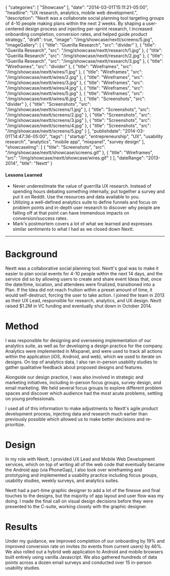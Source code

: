 {
   "categories": [
      "Showcase"
   ],
   "date": "2014-03-01T15:11:21-05:00",
   "headline": "UX research, analytics, mobile web development.",
   "description": "Nextt was a collaborate social planning tool targeting groups of 4-10 people making plans within the next 2 weeks. By shaping a user-centered design process and injecting per-sprint research, I increased onboarding completion, conversion rates, and helped guide product strategy.",
   "draft": true,
   "image": "/img/showcase/nextt/screens/5.jpg",
   "imageGallery": [
     {
       "title": "Guerilla Research",
       "src": "divider"
     },
     {
       "title": "Guerilla Research",
       "src": "/img/showcase/nextt/research/1.jpg"
     },
     {
       "title": "Guerilla Research",
       "src": "/img/showcase/nextt/research/2.jpg"
     },
     {
       "title": "Guerilla Research",
       "src": "/img/showcase/nextt/research/3.jpg"
     },
     {
       "title": "Wireframes",
       "src": "divider"
     },
     {
       "title": "Wireframes",
       "src": "/img/showcase/nextt/wires/1.jpg"
     },
     {
       "title": "Wireframes",
       "src": "/img/showcase/nextt/wires/2.jpg"
     },
     {
       "title": "Wireframes",
       "src": "/img/showcase/nextt/wires/3.jpg"
     },
     {
       "title": "Wireframes",
       "src": "/img/showcase/nextt/wires/4.jpg"
     },
     {
       "title": "Wireframes",
       "src": "/img/showcase/nextt/wires/5.jpg"
     },
     {
       "title": "Wireframes",
       "src": "/img/showcase/nextt/wires/6.jpg"
     },
     {
       "title": "Screenshots",
       "src": "divider"
     },
     {
       "title": "Screenshots",
       "src": "/img/showcase/nextt/screens/1.jpg"
     },
     {
       "title": "Screenshots",
       "src": "/img/showcase/nextt/screens/2.jpg"
     },
     {
       "title": "Screenshots",
       "src": "/img/showcase/nextt/screens/3.jpg"
     },
     {
       "title": "Screenshots",
       "src": "/img/showcase/nextt/screens/4.jpg"
     },
     {
       "title": "Screenshots",
       "src": "/img/showcase/nextt/screens/5.jpg"
     }
   ],
   "publishdate": "2014-03-01T14:47:36-05:00",
   "tags": [
      "startup",
      "entrepreneurship",
      "UX",
      "usability research",
      "analytics",
      "mobile app",
      "mixpanel",
      "survey design"
   ],
   "showcaseImg": [
     {
       "title": "Screenshots",
       "src": "/img/showcase/nextt/showcase/screens.gif"
     },
     {
       "title": "Wireframes",
       "src": "/img/showcase/nextt/showcase/wires.gif"
     }
   ],
   "dateRange": "2013-2014",
   "title": "Nextt"
}

<div class="tldnr">
  <h4>Lessons Learned</h4>
  <ul>
    <li>Never underestimate the value of guerrilla UX research. Instead of spending hours debating something internally, put together a survey and put it on Reddit. Use the resources and data available to you.</li>
    <li>Utilizing a well-defined analytics suite to define funnels and focus on problem points and in-depth user research to discover why people are falling off at that point can have tremendous impacts on conversion/success rates.</li>
    <li><a href="https://markjmcguire.com/2014/10/08/nextt-is-no-more-a-postmortem/"></a>Mark's postmortem</a> covers a lot of what we learned and expresses similar sentiments to what I had as we closed down Nextt.</li>
  </ul>
</div>

---

# Background

Nextt was a collaborative social planning tool. Nextt's goal was to make it easier to plan social events for 4-10 people within the next 14 days, and the service did so by allowing users to create and share event Ideas that, once the date/time, location, and attendees were finalized, transitioned into a Plan. If the Idea did not reach fruition within a preset amount of time, it would self-destruct, forcing the user to take action. I joined the team in 2013 as their UX Lead, responsible for research, analytics, and UX design. Nextt raised $1.2M in VC funding and eventually shut down in October 2014.

# Method

I was responsible for designing and overseeing implementation of our analytics suite, as well as for developing a design practice for the company. Analytics were implemented in Mixpanel, and were used to track all actions within the application (iOS, Android, and web), which we used to iterate on designs. On top of analytics data, I also ran in-person usability studies to gather qualitative feedback about proposed designs and features.

Alongside our design practice, I was also involved in strategic and marketing initiatives, including in-person focus groups, survey design, and email marketing. We held several focus groups to explore different problem spaces and discover which audience had the most acute problems, settling on young professionals.

I used all of this information to make adjustments to Nextt's agile product development process, injecting data and research much earlier than previously possible which allowed us to make better decisions and re-prioritize.

# Design

In my role with Nextt, I provided UX Lead and Mobile Web Development services, which on top of writing all of the web code that eventually became the Android app (via PhoneGap), I also took over wireframing and prototyping and implemented a usability practice including focus groups, usability studies, weekly surveys, and analytics suites.

Nextt had a part-time graphic designer to add a lot of the finesse and final touches to the designs, but the majority of app layout and user flow was my doing. I made the final call on visual design decisions before they were presented to the C-suite, working closely with the graphic designer.

# Results

Under my guidance, we improved completion of our onboarding by 19% and improved conversion rate on invites (to events from current users) by 46%. We also rolled out a hybrid web application to Android and mobile browsers built entirely using vanilla Javascript. We also gathered hundreds of data points across a dozen email surveys and conducted over 15 in-person usability studies.
